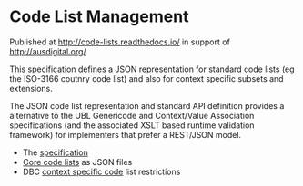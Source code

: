 # Code List Management

Published at http://code-lists.readthedocs.io/ in support of http://ausdigital.org/

This specification defines a JSON representation for standard code lists (eg the ISO-3166 coutnry code list) and also for context specific subsets and extensions.

The JSON code list representation and standard API definition provides a alternative to the UBL Genericode and Context/Value Association specifications (and the associated XSLT based runtime validation framework) for implementers that prefer a REST/JSON model.

* The [specification](/docs/index.md)
* [Core code lists](https://github.com/ausdigital/code-lists/tree/master/codes/core) as JSON files
* DBC [context specific code](https://github.com/ausdigital/code-lists/tree/master/codes/contexts) list restrictions

